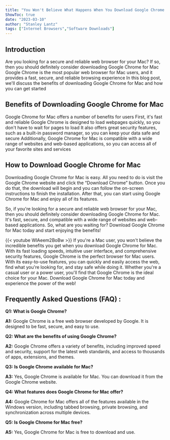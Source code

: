 ```yaml
---
title: "You Won't Believe What Happens When You Download Google Chrome For Mac!"
ShowToc: true 
date: "2023-03-10"
author: "Stanley Lantz" 
tags: ["Internet Browsers","Software Downloads"]
---
```

## Introduction
Are you looking for a secure and reliable web browser for your Mac? If so, then you should definitely consider downloading Google Chrome for Mac Google Chrome is the most popular web browser for Mac users, and it provides a fast, secure, and reliable browsing experience In this blog post, we'll discuss the benefits of downloading Google Chrome for Mac and how you can get started 

## Benefits of Downloading Google Chrome for Mac
Google Chrome for Mac offers a number of benefits for users First, it's fast and reliable Google Chrome is designed to load webpages quickly, so you don't have to wait for pages to load It also offers great security features, such as a built-in password manager, so you can keep your data safe and secure Additionally, Google Chrome for Mac is compatible with a wide range of websites and web-based applications, so you can access all of your favorite sites and services 

## How to Download Google Chrome for Mac
Downloading Google Chrome for Mac is easy. All you need to do is visit the Google Chrome website and click the “Download Chrome” button. Once you do that, the download will begin and you can follow the on-screen instructions to finish the installation. After that, you can start using Google Chrome for Mac and enjoy all of its features. 

So, if you're looking for a secure and reliable web browser for your Mac, then you should definitely consider downloading Google Chrome for Mac. It's fast, secure, and compatible with a wide range of websites and web-based applications. So, what are you waiting for? Download Google Chrome for Mac today and start enjoying the benefits!

{{< youtube WlAeem2BoBw >}} 
If you're a Mac user, you won't believe the incredible benefits you get when you download Google Chrome for Mac. With its fast loading speeds, intuitive user interface, and comprehensive security features, Google Chrome is the perfect browser for Mac users. With its easy-to-use features, you can quickly and easily access the web, find what you're looking for, and stay safe while doing it. Whether you're a casual user or a power user, you'll find that Google Chrome is the ideal choice for your Mac. Download Google Chrome for Mac today and experience the power of the web!

## Frequently Asked Questions (FAQ) :
**Q1: What is Google Chrome?**

**A1:** Google Chrome is a free web browser developed by Google. It is designed to be fast, secure, and easy to use.

**Q2: What are the benefits of using Google Chrome?**

**A2:** Google Chrome offers a variety of benefits, including improved speed and security, support for the latest web standards, and access to thousands of apps, extensions, and themes.

**Q3: Is Google Chrome available for Mac?**

**A3:** Yes, Google Chrome is available for Mac. You can download it from the Google Chrome website.

**Q4: What features does Google Chrome for Mac offer?**

**A4:** Google Chrome for Mac offers all of the features available in the Windows version, including tabbed browsing, private browsing, and synchronization across multiple devices.

**Q5: Is Google Chrome for Mac free?**

**A5:** Yes, Google Chrome for Mac is free to download and use.




